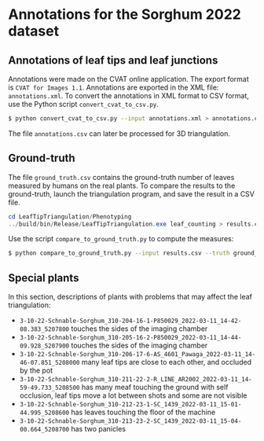 Annotations for the Sorghum 2022 dataset
===

## Annotations of leaf tips and leaf junctions
Annotations were made on the CVAT online application.
The export format is `CVAT for Images 1.1`.
Annotations are exported in the XML file: `annotations.xml`.
To convert the annotations in XML format to CSV format, use the Python script `convert_cvat_to_csv.py`.
```bash
$ python convert_cvat_to_csv.py --input annotations.xml > annotations.csv
```
The file `annotations.csv` can later be processed for 3D triangulation.

## Ground-truth
The file `ground_truth.csv` contains the ground-truth number of leaves measured by humans on the real plants.
To compare the results to the ground-truth, launch the triangulation program, and save the result in a CSV file.
```PowerShell
cd LeafTipTriangulation/Phenotyping
../build/bin/Release/LeafTipTriangulation.exe leaf_counting > results.csv
```
Use the script `compare_to_ground_truth.py` to compute the measures:
```bash
$ python compare_to_ground_truth.py --input results.csv --truth ground_truth.csv
```

## Special plants
In this section, descriptions of plants with problems that may affect the leaf triangulation:
- `3-10-22-Schnable-Sorghum_310-204-16-1-P850029_2022-03-11_14-42-08.383_5207800` touches the sides of the imaging chamber
- `3-10-22-Schnable-Sorghum_310-205-16-2-P850029_2022-03-11_14-44-09.928_5207900` touches the sides of the imaging chamber
- `3-10-22-Schnable-Sorghum_310-206-17-6-AS_4601_Pawaga_2022-03-11_14-46-07.851_5208000` many leaf tips are close to each other, and occluded by the pot
- `3-10-22-Schnable-Sorghum_310-211-22-2-R_LINE_AR2002_2022-03-11_14-59-49.733_5208500` has many meaf touching the ground with self occlusion, leaf tips move a lot between shots and some are not visible
- `3-10-22-Schnable-Sorghum_310-212-23-1-SC_1439_2022-03-11_15-01-44.995_5208600` has leaves touching the floor of the machine
- `3-10-22-Schnable-Sorghum_310-213-23-2-SC_1439_2022-03-11_15-04-00.664_5208700` has two panicles 
